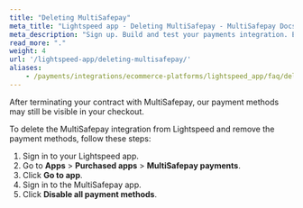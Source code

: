```yaml
---
title: "Deleting MultiSafepay"
meta_title: "Lightspeed app - Deleting MultiSafepay - MultiSafepay Docs"
meta_description: "Sign up. Build and test your payments integration. Explore our products and services. Use our API reference, SDKs, and wrappers. Get support."
read_more: "."
weight: 4
url: '/lightspeed-app/deleting-multisafepay/'
aliases:
    - /payments/integrations/ecommerce-platforms/lightspeed_app/faq/deleting-multisafepay/
---
```


After terminating your contract with MultiSafepay, our payment methods may still be visible in your checkout. 

To delete the MultiSafepay integration from Lightspeed and remove the payment methods, follow these steps:

1. Sign in to your Lightspeed app.
2. Go to **Apps** > **Purchased apps** > **MultiSafepay payments**.
3. Click **Go to app**.
4. Sign in to the MultiSafepay app.
5. Click **Disable all payment methods**.




